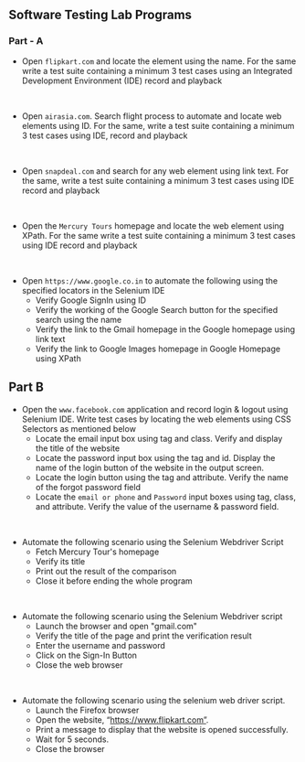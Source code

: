 ## Software Testing Lab Programs

### Part - A

- Open `flipkart.com` and locate the element using the name. For the same write a test suite containing a minimum 3 test cases using an Integrated Development Environment (IDE) record and playback

<br>

- Open `airasia.com`. Search flight process to automate and locate web elements using ID. For the same, write a test suite containing a minimum 3 test cases using IDE, record and playback

<br>

- Open `snapdeal.com` and search for any web element using link text. For the same, write a test suite containing a minimum 3 test cases using IDE record and playback

<br>

- Open the `Mercury Tours` homepage and locate the web element using XPath. For the same write a test suite containing a minimum 3 test cases using IDE record and playback

<br>

- Open `https://www.google.co.in` to automate the following using the specified locators in the Selenium IDE
    * Verify Google SignIn using ID
    * Verify the working of the Google Search button for the specified search using the name
    *  Verify the link to the Gmail homepage in the Google homepage using link text 
    *  Verify the link to Google Images homepage in Google Homepage using XPath

## Part B

- Open the `www.facebook.com` application and record login & logout using Selenium IDE. Write test cases by locating the web elements using CSS Selectors as mentioned below
    * Locate the email input box using tag and class. Verify and display the title of the website
    * Locate the password input box using the tag and id. Display the name of the login button of the website in the output screen.
    * Locate the login button using the tag and attribute. Verify the name of the forgot password field
    * Locate the `email or phone` and `Password` input boxes using tag, class, and attribute. Verify the value of the username & password field.

<br>

- Automate the following scenario using the Selenium Webdriver Script
    * Fetch Mercury Tour's homepage
    * Verify its title
    * Print out the result of the comparison
    * Close it before ending the whole program

<br>

- Automate the following scenario using the Selenium Webdriver script
    * Launch the browser and open "gmail.com"
    * Verify the title of the page and print the verification result
    * Enter the username and password
    * Click on the Sign-In Button
    * Close the web browser

<br>

- Automate the following scenario using the selenium web driver script.
    * Launch the Firefox browser
    * Open the website, “https://www.flipkart.com”.
    * Print a message to display that the website is opened successfully.
    * Wait for 5 seconds.
    * Close the browser


  
